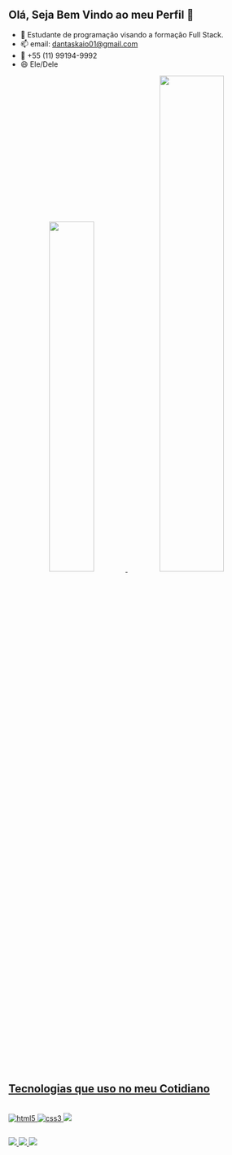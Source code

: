 ## Olá, Seja Bem Vindo ao meu Perfil 🌟

- 💬 Estudante de programação visando a formação Full Stack.
- 📫 email: dantaskaio01@gmail.com 
- 📱 +55 (11) 99194-9992
- 😄 Ele/Dele

<div align="center">
  <a href="https://github.com/kaio-d">
  <img width="42%" src="https://github-readme-stats.vercel.app/api?username=kaio-d&show_icons=true&theme=synthwave&include_all_commits=true&count_private=true"/>
  <img width="50%" src="https://github-readme-stats.vercel.app/api/top-langs/?username=kaio-d&layout=compact&langs_count=7&theme=synthwave"/>
</div>

## Tecnologias  que uso no meu Cotidiano

<div style="display: inline_block"><br>
  <img alt="html5" src="https://img.shields.io/badge/HTML5-E34F26?style=for-the-badge&logo=html5&logoColor=white">
  <img alt="css3" src="https://img.shields.io/badge/CSS3-1572B6?style=for-the-badge&logo=css3&logoColor=white">
  <img alt"javascript" src="https://img.shields.io/badge/JavaScript-F7DF1E?style=for-the-badge&logo=javascript&logoColor=black">
</div>
                               
##

<div>
  <a href="https://www.linkedin.com/in/kaio-dantas-236138249/"><img src="https://img.shields.io/badge/LinkedIn-0077B5?style=for-the-badge&logo=linkedin&logoColor=white">
  <a href="https://www.instagram.com/kaio.mancini/"><img src="https://img.shields.io/badge/Instagram-E4405F?style=for-the-badge&logo=instagram&logoColor=white">
  <a href="https://www.twitch.tv/fried333"><img src="https://img.shields.io/badge/Twitch-9146FF?style=for-the-badge&logo=twitch&logoColor=white">
</div>
